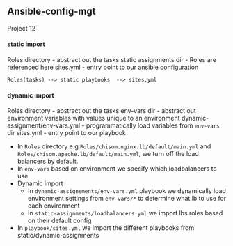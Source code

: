 ## Ansible-config-mgt
Project 12

#### static import
Roles directory                 - abstract out the tasks
static assignments dir          - Roles are referenced here
sites.yml                       - entry point to our ansible configuration

`Roles(tasks) --> static playbooks  --> sites.yml`

#### dynamic import
Roles directory                    - abstract out the tasks
env-vars dir                       - abstract out environment variables with values unique to an environment
dynamic-assignment/env-vars.yml    - programmatically load variables from `env-vars` dir
sites.yml                          - entry point to our playbook

- In `Roles` directory e.g `Roles/chisom.nginx.lb/default/main.yml` and `Roles/chisom.apache.lb/default/main.yml`, we turn off the load balancers by default.
- In `env-vars` based on environment we specify which loadbalancers to use
- Dynamic import 
  - In `dynamic-assignements/env-vars.yml` playbook we dynamically load environment settings from `env-vars/*` to determine what lb to use for each environment
  - In `static-assignments/loadbalancers.yml` we import lbs roles based on their default config
- In `playbook/sites.yml` we import the different playbooks from static/dynamic-assignments